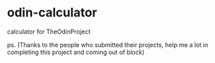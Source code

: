 # odin-calculator

calculator for TheOdinProject

ps. (Thanks to the people who submitted their projects, help me a lot in completing this project and coming out of block)
